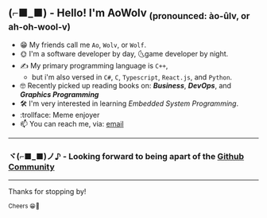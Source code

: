 ## (⌐■_■) - Hello! I'm AoWolv <sub>(pronounced: ào-ûlv, or ah-oh-wool-v)</sub>
+ 😁 My friends call me `Ao`, `Wolv`, or `Wolf`.
+ 🌞 I'm a software developer by day, 🌜game developer by night.
+ ✍ My primary programming language is `C++`,
	+ but i'm also versed in `C#`, `C`, `Typescript`, `React.js`, and `Python`.
+ 🤓 Recently picked up reading books on: ***Business***, ***DevOps***, and ***Graphics Programming***
+ 🛠 I'm very interested in learning *Embedded System Programming*.
+ :trollface: Meme enjoyer
+ 📫 You can reach me, via: [email](mailto:aow.gamedev@gmail.com)
---

### ヾ(⌐■_■)ノ♪ - Looking forward to being apart of the [Github Community](https://github.com/community)
---

Thanks for stopping by!

<sup>Cheers 😁🥂</sup>
